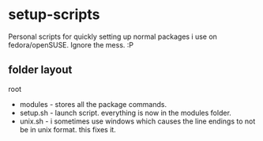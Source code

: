 # setup-scripts
Personal scripts for quickly setting up normal packages i use on fedora/openSUSE.
Ignore the mess. :P

folder layout
-------------
root
* modules           - stores all the package commands.
* setup.sh          - launch script. everything is now in the modules folder.
* unix.sh           - i sometimes use windows which causes the line endings to not be in unix format. this fixes it.